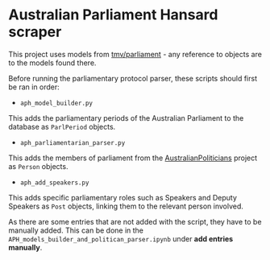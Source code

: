 # Australian Parliament Hansard scraper

This project uses models from [tmv/parliament](https://github.com/mcallaghan/tmv/tree/master/BasicBrowser/parliament) - any reference to objects are to the models found there.

Before running the parliamentary protocol parser, these scripts should first be ran in order:

- `aph_model_builder.py`

This adds the parliamentary periods of the Australian Parliament to the database as `ParlPeriod` objects.

- `aph_parliamentarian_parser.py`

This adds the members of parliament from the [AustralianPoliticians](https://github.com/RohanAlexander/AustralianPoliticians) project as `Person` objects.

- `aph_add_speakers.py`

This adds specific parliamentary roles such as Speakers and Deputy Speakers as `Post` objects, linking them to the relevant person involved.

As there are some entries that are not added with the script, they have to be manually added. This can be done in the `APH_models_builder_and_politican_parser.ipynb` under **add entries manually**. 
